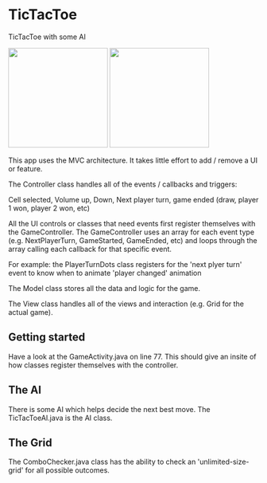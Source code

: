 # TicTacToe
TicTacToe with some AI

<img src="https://jamxgw.am.files.1drv.com/y4mF_dQhrNnVisf8GzBKSA7-AJDT_gFzqA04-RMqsr5oJ0t-djGqig4pmGK67SBPVJYvntqbYUUilX8bNVH413jBV1gVA1bgLKgkhnBXZ0SIYVPeFuHKgaGxy1GJHoKetJ95TtZje0wKiG8CZJhxVwKPVX-ZFoDShvTPU22-ynq2jciNEK6UiXH46UAwJWXfrlGy439PSkfXh6HMthKjny1HA?width=315&height=660&cropmode=none" width="200"> <img src="https://ytkqjg.am.files.1drv.com/y4mTcc_WmGtqY3BuOL_VlgpwyHIS-S6RKDEbVGjq9UovSFxjhbvip8qxGphxGlx6ERNUoLEaJUhT_AhXPU9Wpci8lQtxGV4WJoqEsYcERgz5qYAmloMxCrptvFnARSnBJLM87BIFXbHMkaBt-mWlj5JEClwvuEN_VkyuL4EH8SB3HPCsRoIZAjHiXxtRrOXfb8cEJH8DVFQzqVTiOx82pYajw?width=317&height=660&cropmode=none" width="200">




This app uses the MVC architecture. It takes little effort to add / remove a UI or feature.

The Controller class handles all of the events / callbacks and triggers:

  Cell selected,
  Volume up, Down,
  Next player turn,
  game ended (draw, player 1 won, player 2 won, etc)
  
All the UI controls or classes that need events first register themselves with the GameController. The GameController uses an array for each event type (e.g. NextPlayerTurn, GameStarted, GameEnded, etc) and loops through the array calling each callback for that specific event.

For example: the PlayerTurnDots class registers for the 'next plyer turn' event to know when to animate 'player changed' animation

The Model class stores all the data and logic for the game.

The View class handles all of the views and interaction (e.g. Grid for the actual game).

## Getting started

Have a look at the GameActivity.java on line 77. This should give an insite of how classes register themselves with the controller.

## The AI

There is some AI which helps decide the next best move. The TicTacToeAI.java is the AI class.

## The Grid

The ComboChecker.java class has the ability to check an 'unlimited-size-grid' for all possible outcomes.
